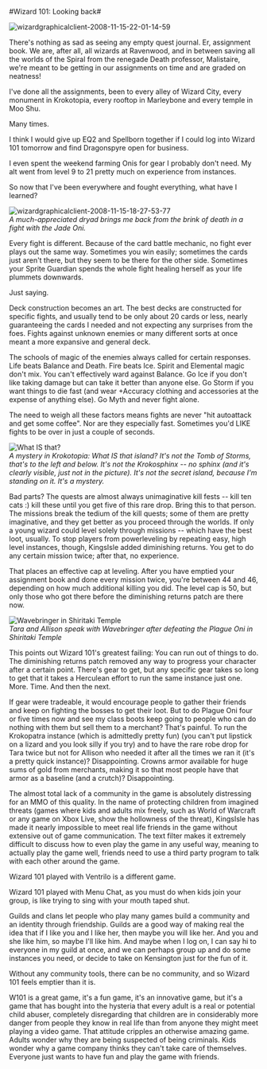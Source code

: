 #Wizard 101: Looking back#

![](http://westkarana.com/wp-content/uploads/2008/11/wizardgraphicalclient-2008-11-15-22-01-14-59.jpg "wizardgraphicalclient-2008-11-15-22-01-14-59")

There's nothing as sad as seeing any empty quest journal. Er, assignment book. We are, after all, all wizards at Ravenwood, and in between saving all the worlds of the Spiral from the renegade Death professor, Malistaire, we're meant to be getting in our assignments on time and are graded on neatness!

I've done all the assignments, been to every alley of Wizard City, every monument in Krokotopia, every rooftop in Marleybone and every temple in Moo Shu.

Many times.

I think I would give up EQ2 and Spellborn together if I could log into Wizard 101 tomorrow and find Dragonspyre open for business.

I even spent the weekend farming Onis for gear I probably don't need. My alt went from level 9 to 21 pretty much on experience from instances.

So now that I've been everywhere and fought everything, what have I learned?

![](http://westkarana.com/wp-content/uploads/2008/11/wizardgraphicalclient-2008-11-15-18-27-53-77.jpg "wizardgraphicalclient-2008-11-15-18-27-53-77")  
*A much-appreciated dryad brings me back from the brink of death in a fight with the Jade Oni.*

Every fight is different. Because of the card battle mechanic, no fight ever plays out the same way. Sometimes you win easily; sometimes the cards just aren't there, but they seem to be there for the other side. Sometimes your Sprite Guardian spends the whole fight healing herself as your life plummets downwards.

Just saying.

Deck construction becomes an art. The best decks are constructed for specific fights, and usually tend to be only about 20 cards or less, nearly guaranteeing the cards I needed and not expecting any surprises from the foes. Fights against unknown enemies or many different sorts at once meant a more expansive and general deck.

The schools of magic of the enemies always called for certain responses. Life beats Balance and Death. Fire beats Ice. Spirit and Elemental magic don't mix. You can't effectively ward against Balance. Go Ice if you don't like taking damage but can take it better than anyone else. Go Storm if you want things to die fast (and wear +Accuracy clothing and accessories at the expense of anything else). Go Myth and never fight alone.

The need to weigh all these factors means fights are never "hit autoattack and get some coffee". Nor are they especially fast. Sometimes you'd LIKE fights to be over in just a couple of seconds.

![](http://westkarana.com/wp-content/uploads/2008/11/wizardgraphicalclient-2008-11-16-07-22-39-83.jpg "What IS that?")  
*A mystery in Krokotopia: What IS that island? It's not the Tomb of Storms, that's to the left and below. It's not the Krokosphinx -- no sphinx (and it's clearly visible, just not in the picture). It's not the secret island, because I'm standing on it. It's a mystery.*

Bad parts? The quests are almost always unimaginative kill fests -- kill ten cats :) kill these until you get five of this rare drop. Bring this to that person. The missions break the tedium of the kill quests; some of them are pretty imaginative, and they get better as you proceed through the worlds. If only a young wizard could level solely through missions -- which have the best loot, usually. To stop players from powerleveling by repeating easy, high level instances, though, KingsIsle added diminishing returns. You get to do any certain mission twice; after that, no experience.

That places an effective cap at leveling. After you have emptied your assignment book and done every mission twice, you're between 44 and 46, depending on how much additional killing you did. The level cap is 50, but only those who got there before the diminishing returns patch are there now.

![](http://westkarana.com/wp-content/uploads/2008/11/wizardgraphicalclient-2008-11-16-19-13-18-80.jpg "Wavebringer in Shiritaki Temple")  
*Tara and Allison speak with Wavebringer after defeating the Plague Oni in Shiritaki Temple*

This points out Wizard 101's greatest failing: You can run out of things to do. The diminishing returns patch removed any way to progress your character after a certain point. There's gear to get, but any specific gear takes so long to get that it takes a Herculean effort to run the same instance just one. More. Time. And then the next.

If gear were tradeable, it would encourage people to gather their friends and keep on fighting the bosses to get their loot. But to do Plague Oni four or five times now and see my class boots keep going to people who can do nothing with them but sell them to a merchant? That's painful. To run the Krokopatra instance (which is admittedly pretty fun) (you can't put lipstick on a lizard and you look silly if you try) and to have the rare robe drop for Tara twice but not for Allison who needed it after all the times we ran it (it's a pretty quick instance)? Disappointing. Crowns armor available for huge sums of gold from merchants, making it so that most people have that armor as a baseline (and a crutch)? Disappointing.

The almost total lack of a community in the game is absolutely distressing for an MMO of this quality. In the name of protecting children from imagined threats (games where kids and adults mix freely, such as World of Warcraft or any game on Xbox Live, show the hollowness of the threat), KingsIsle has made it nearly impossible to meet real life friends in the game without extensive out of game communication. The text filter makes it extremely difficult to discuss how to even play the game in any useful way, meaning to actually play the game well, friends need to use a third party program to talk with each other around the game.

Wizard 101 played with Ventrilo is a different game.

Wizard 101 played with Menu Chat, as you must do when kids join your group, is like trying to sing with your mouth taped shut.

Guilds and clans let people who play many games build a community and an identity through friendship. Guilds are a good way of making real the idea that if I like you and I like her, then maybe you will like her. And you and she like him, so maybe I'll like him. And maybe when I log on, I can say hi to everyone in my guild at once, and we can perhaps group up and do some instances you need, or decide to take on Kensington just for the fun of it.

Without any community tools, there can be no community, and so Wizard 101 feels emptier than it is.

W101 is a great game, it's a fun game, it's an innovative game, but it's a game that has bought into the hysteria that every adult is a real or potential child abuser, completely disregarding that children are in considerably more danger from people they know in real life than from anyone they might meet playing a video game. That attitude cripples an otherwise amazing game. Adults wonder why they are being suspected of being criminals. Kids wonder why a game company thinks they can't take care of themselves. Everyone just wants to have fun and play the game with friends.

